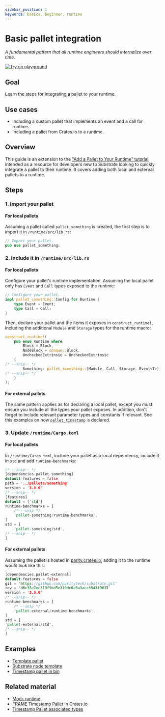 ```yaml
---
sidebar_position: 1
keywords: basics, beginner, runtime
---
```


# Basic pallet integration

_A fundamental pattern that all runtime engineers should internalize over time._

[![Try on playground](https://img.shields.io/badge/Playground-Node_Template-brightgreen?logo=Parity%20Substrate)](https://playground.substrate.dev/?deploy=node-template)

## Goal

Learn the steps for integrating a pallet to your runtime.

## Use cases

- Including a custom pallet that implements an event and a call for runtime.
- Including a pallet from Crates.io to a runtime.

## Overview

This guide is an extension to the ["Add a Pallet to Your Runtime" tutorial][add-a-pallet-tutorial], intended as a resource
for developers new to Substrate looking to quickly integrate a pallet to their runtime. It covers adding both local and external pallets to a runtime.

## Steps

### 1. Import your pallet

#### For local pallets

Assuming a pallet called `pallet_something` is created, the first step is to import it in `/runtime/src/lib.rs`:

```rust
// Import your pallet.
pub use pallet_something;
```

### 2. Include it in `/runtime/src/lib.rs`

#### For local pallets

Configure your pallet's runtime implementation. Assuming the local pallet only has `Event` and `Call` types exposed to the runtime:

```rust
// Configure your pallet.
impl pallet_something::Config for Runtime {
	type Event = Event;
	type Call = Call;
}
```

Then, declare your pallet and the items it exposes in `construct_runtime!`, including the additional `Module` and `Storage`
types for the runtime macro:

```rust
construct_runtime!(
	pub enum Runtime where
		Block = Block,
		NodeBlock = opaque::Block,
		UncheckedExtrinsic = UncheckedExtrinsic
	{
/* --snip-- */
		Something: pallet_something::{Module, Call, Storage, Event<T>},
/* --snip-- */
	}
);
```

#### For external pallets

The same pattern applies as for declaring a local pallet, except you must ensure you include all the types your pallet exposes.
In addition, don't forget to include relevant parameter types and constants if relevant. See this examples on how [`pallet_timestamp`][timestamp-frame]
is declared.

### 3. Update `/runtime/Cargo.toml`

#### For local pallets

In `/runtime/Cargo.toml`, include your pallet as a local dependency, include it in `std` and add `runtime-benchmarks`:

```rust
/* --snip-- */
[dependencies.pallet-something]
default-features = false
path = '../pallets/something'
version = '3.0.0'
/* --snip-- */
[features]
default = ['std']
runtime-benchmarks = [
	/* --snip */
	'pallet-something/runtime-benchmarks',
]
std = [
	'pallet-something/std',
/* --snip-- */
]
```

#### For external pallets

Assuming the pallet is hosted in [parity.crates.io][parity-crates], adding it to the runtime would look like this:

```rust
[dependencies.pallet-external]
default-features = false
git = 'https://github.com/paritytech/substrate.git'
rev = 'd6c33e7ec313f9bd5e319dc0a5a3ace5543f9617'
version = '3.0.0'
/* --snip-- */
runtime-benchmarks = [
	/* --snip */
	'pallet-external/runtime-benchmarks',
]
std = [
'pallet-external/std',
/* --snip-- */
]
```

## Examples

- [Template pallet](https://github.com/substrate-developer-hub/substrate-node-template/blob/master/pallets/template/src/lib.rs#L1-L107)
- [Substrate node template](https://github.com/substrate-developer-hub/substrate-node-template)
- [Timestamp pallet in bin][timestamp-frame]

## Related material

- [Mock runtime][mock-runtime]
- [FRAME Timestamp Pallet][timestamp-crates] in Crates.io
- [Timestamp Pallet associated types][timestamp-rustdocs]

[add-a-pallet-tutorial]: https://substrate.dev/docs/en/tutorials/add-a-pallet/import-a-pallet
[playground]: playground.substrate.dev
[mock-runtime]: https://substrate.dev/docs/en/knowledgebase/runtime/tests#mock-runtime-environment
[parity-crates]: https://crates.parity.io/sc_service/index.html
[timestamp-frame]: https://github.com/paritytech/substrate/blob/master/bin/node/runtime/src/lib.rs#L413-L422
[timestamp-crates]: https://crates.io/crates/pallet-timestamp
[timestamp-rustdocs]: https://substrate.dev/rustdocs/v3.0.0/pallet_timestamp/pallet/trait.Config.html#associated-types
